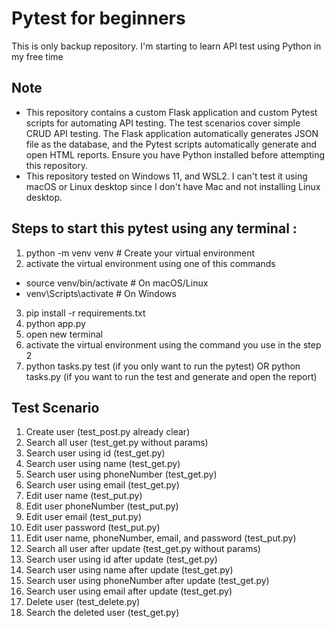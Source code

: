 # Pytest for beginners

This is only backup repository. I'm starting to learn API test using Python in my free time

## Note
- This repository contains a custom Flask application and custom Pytest scripts for automating API testing. The test scenarios cover simple CRUD API testing. The Flask application automatically generates JSON file as the database, and the Pytest scripts automatically generate and open HTML reports. Ensure you have Python installed before attempting this repository.
- This repository tested on Windows 11, and WSL2. I can't test it using macOS or Linux desktop since I don't have Mac and not installing Linux desktop.

## Steps to start this pytest using any terminal :
1. python -m venv venv       # Create your virtual environment
2. activate the virtual environment using one of this commands
- source venv/bin/activate  # On macOS/Linux
- venv\Scripts\activate      # On Windows
3. pip install -r requirements.txt
4. python app.py
5. open new terminal
6. activate the virtual environment using the command you use in the step 2
7. python tasks.py test (if you only want to run the pytest) OR python tasks.py (if you want to run the test and generate and open the report)

## Test Scenario
1. Create user (test_post.py already clear)
2. Search all user (test_get.py without params)
3. Search user using id (test_get.py)
4. Search user using name (test_get.py)
5. Search user using phoneNumber (test_get.py)
6. Search user using email (test_get.py)
7. Edit user name (test_put.py)
8. Edit user phoneNumber (test_put.py)
9. Edit user email (test_put.py)
10. Edit user password (test_put.py)
11. Edit user name, phoneNumber, email, and password (test_put.py)
12. Search all user after update (test_get.py without params)
13. Search user using id after update (test_get.py)
14. Search user using name after update (test_get.py)
15. Search user using phoneNumber after update (test_get.py)
16. Search user using email after update (test_get.py)
17. Delete user (test_delete.py)
18. Search the deleted user (test_get.py) 